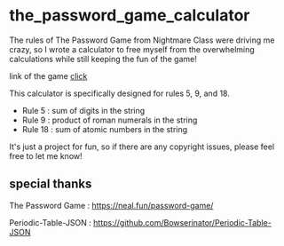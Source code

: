 # the_password_game_calculator
The rules of The Password Game from Nightmare Class were driving me crazy, so I wrote a calculator to free myself from the overwhelming calculations while still keeping the fun of the game!

link of the game [click](https://neal.fun/password-game/)

This calculator is specifically designed for rules 5, 9, and 18.
- Rule 5 : sum of digits in the string
- Rule 9 : product of roman numerals in the string
- Rule 18 : sum of atomic numbers in the string

It's just a project for fun, so if there are any copyright issues, please feel free to let me know!

## special thanks
The Password Game : https://neal.fun/password-game/

Periodic-Table-JSON : https://github.com/Bowserinator/Periodic-Table-JSON

